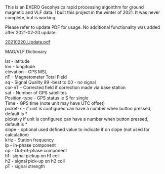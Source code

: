 This is an EXERO Geophysics rapid processing algoirthm for ground magnetic and VLF data. I built this project in the winter of 2021. It was never complete, but is working. 

Please refer to update PDF for usage. No additional functionality was added after 2021-02-20 update.

[20210220_Update.pdf](https://github.com/celw10/EXERO/files/11008531/20210220_Update.pdf)

MAG/VLF Dictionary

lat - latitude </br>
lon - longitude </br>
elevation - GPS MSL </br>
nT - Magnetometer Total Field </br>
sq - Signal Quality 99 -best to 00 - no signal </br>
cor-nT - Corrected field if correction made via base station </br>
sat - Number of GPS satellites </br>
Position-type -  GPS status ie S for single </br>
Time - GPS time (note unit may have UTC offset) </br>
picket-x - if unit is configured can have a number when button pressed, default is * </br>
picket-y if unit is configured can have a number when button pressed, default is * </br>
slope - optional used defined value to indicate if on slope (not used for calculation) </br>
kHz - Station frequency </br>
ip - In-phase component </br>
op - Out-of-phase component </br>
h1- signal pickup on h1 coil </br>
h2 - signal pick-up on h2 coil </br>
pT - signal strength </br>
